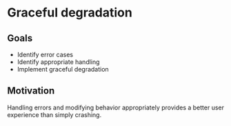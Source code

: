 # Graceful degradation

## Goals

* Identify error cases
* Identify appropriate handling
* Implement graceful degradation

## Motivation

Handling errors and modifying behavior appropriately provides a better user experience than simply crashing.
